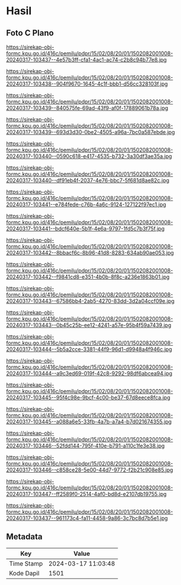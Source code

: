 # Hasil

## Foto C Plano

https://sirekap-obj-formc.kpu.go.id/416c/pemilu/pdpr/15/02/08/20/01/1502082001008-20240317-103437--4e57b3ff-cfa1-4ac1-ac74-c2b8c94b77e8.jpg

https://sirekap-obj-formc.kpu.go.id/416c/pemilu/pdpr/15/02/08/20/01/1502082001008-20240317-103438--904f9670-1645-4c1f-bbb1-d56cc328103f.jpg

https://sirekap-obj-formc.kpu.go.id/416c/pemilu/pdpr/15/02/08/20/01/1502082001008-20240317-103439--840575fe-69ad-43f9-af0f-17889061b78a.jpg

https://sirekap-obj-formc.kpu.go.id/416c/pemilu/pdpr/15/02/08/20/01/1502082001008-20240317-103439--693d3d30-0be2-4505-a96a-7bc0a587ebde.jpg

https://sirekap-obj-formc.kpu.go.id/416c/pemilu/pdpr/15/02/08/20/01/1502082001008-20240317-103440--0590c618-e417-4535-b732-3a30df3ae35a.jpg

https://sirekap-obj-formc.kpu.go.id/416c/pemilu/pdpr/15/02/08/20/01/1502082001008-20240317-103440--df91eb4f-2037-4e76-bbc7-5f681d8ae82c.jpg

https://sirekap-obj-formc.kpu.go.id/416c/pemilu/pdpr/15/02/08/20/01/1502082001008-20240317-103441--e784fede-c76b-4a6c-9124-127122f97ec1.jpg

https://sirekap-obj-formc.kpu.go.id/416c/pemilu/pdpr/15/02/08/20/01/1502082001008-20240317-103441--bdcf640e-5b1f-4e6a-9797-1fd5c7b3f75f.jpg

https://sirekap-obj-formc.kpu.go.id/416c/pemilu/pdpr/15/02/08/20/01/1502082001008-20240317-103442--8bbacf6c-8b96-41d8-8283-634ab90ae053.jpg

https://sirekap-obj-formc.kpu.go.id/416c/pemilu/pdpr/15/02/08/20/01/1502082001008-20240317-103442--f9841cd8-e351-4b0b-8f8c-a236e1863b01.jpg

https://sirekap-obj-formc.kpu.go.id/416c/pemilu/pdpr/15/02/08/20/01/1502082001008-20240317-103443--67586bb4-2ab5-4270-83dd-3d2a04ccf09e.jpg

https://sirekap-obj-formc.kpu.go.id/416c/pemilu/pdpr/15/02/08/20/01/1502082001008-20240317-103443--0b45c25b-ee12-4241-a57e-95b4f59a7439.jpg

https://sirekap-obj-formc.kpu.go.id/416c/pemilu/pdpr/15/02/08/20/01/1502082001008-20240317-103444--5b5a2cce-3381-44f9-96d1-d9948a4f946c.jpg

https://sirekap-obj-formc.kpu.go.id/416c/pemilu/pdpr/15/02/08/20/01/1502082001008-20240317-103444--a9c3ed69-019f-42c8-9292-98df6abcea94.jpg

https://sirekap-obj-formc.kpu.go.id/416c/pemilu/pdpr/15/02/08/20/01/1502082001008-20240317-103445--95f4c98e-9bcf-4c00-be37-67d8eece8fca.jpg

https://sirekap-obj-formc.kpu.go.id/416c/pemilu/pdpr/15/02/08/20/01/1502082001008-20240317-103445--a088a6e5-33fb-4a7b-a7a4-b7d021674355.jpg

https://sirekap-obj-formc.kpu.go.id/416c/pemilu/pdpr/15/02/08/20/01/1502082001008-20240317-103446--52fdd144-795f-410e-b791-a110c1fe3e38.jpg

https://sirekap-obj-formc.kpu.go.id/416c/pemilu/pdpr/15/02/08/20/01/1502082001008-20240317-103446--c858ce28-5e00-44d7-9772-f2b21c908e85.jpg

https://sirekap-obj-formc.kpu.go.id/416c/pemilu/pdpr/15/02/08/20/01/1502082001008-20240317-103447--ff2589f0-2514-4af0-bd8d-e2107db19755.jpg

https://sirekap-obj-formc.kpu.go.id/416c/pemilu/pdpr/15/02/08/20/01/1502082001008-20240317-103437--961173c4-fa11-4458-9a86-3c7bc8d7b5e1.jpg


## Metadata

| Key        | Value               |
| ---------- | ------------------- |
| Time Stamp | 2024-03-17 11:03:48 |
| Kode Dapil | 1501                |



